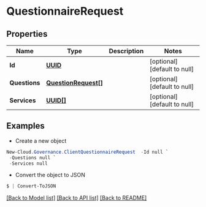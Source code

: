 # QuestionnaireRequest
## Properties

Name | Type | Description | Notes
------------ | ------------- | ------------- | -------------
**Id** | [**UUID**](UUID.md) |  | [optional] [default to null]
**Questions** | [**QuestionRequest[]**](QuestionRequest.md) |  | [optional] [default to null]
**Services** | [**UUID[]**](UUID.md) |  | [optional] [default to null]

## Examples

- Create a new object
```powershell
New-Cloud.Governance.ClientQuestionnaireRequest  -Id null `
 -Questions null `
 -Services null
```

- Convert the object to JSON
```powershell
$ | Convert-ToJSON
```


[[Back to Model list]](../README.md#documentation-for-models) [[Back to API list]](../README.md#documentation-for-api-endpoints) [[Back to README]](../README.md)


